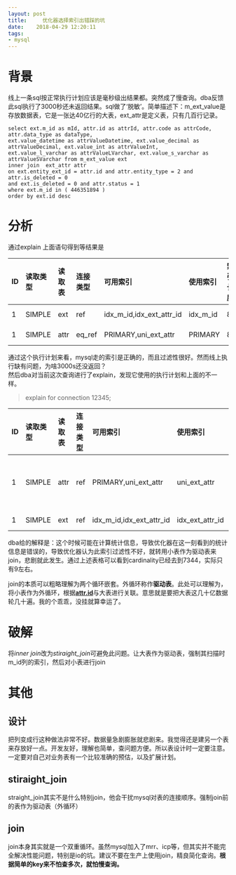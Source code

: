 ```yaml
---
layout: post
title:     优化器选择索引出错踩的坑
date:    2018-04-29 12:20:11
tags:
- mysql
---
```



<h1><a id="_0"></a>背景</h1>
<p>线上一条sql按正常执行计划应该是毫秒级出结果都。突然成了慢查询。dba反馈此sql执行了3000秒还未返回结果。sql做了‘脱敏’。简单描述下：m_ext_value是存放数据表，它是一张达40亿行的大表，ext_attr是定义表，只有几百行记录。</p>
<pre><code class="language-sql"><span class="hljs-operator"><span class="hljs-keyword">select</span> ext.m_id <span class="hljs-keyword">as</span> <span class="hljs-keyword">mId</span>, <span class="hljs-keyword">attr</span>.<span class="hljs-keyword">id</span> <span class="hljs-keyword">as</span> attrId, <span class="hljs-keyword">attr</span>.code <span class="hljs-keyword">as</span> attrCode, <span class="hljs-keyword">attr</span>.data_type <span class="hljs-keyword">as</span> dataType,
ext.value_datetime <span class="hljs-keyword">as</span> attrValueDatetime, ext.value_decimal <span class="hljs-keyword">as</span> attrValueDecimal, ext.value_int <span class="hljs-keyword">as</span> attrValueInt, 
ext.value_l_varchar <span class="hljs-keyword">as</span> attrValueLVarchar, ext.value_s_varchar <span class="hljs-keyword">as</span> attrValueSVarchar <span class="hljs-keyword">from</span> m_ext_value ext
<span class="hljs-keyword">inner</span> <span class="hljs-keyword">join</span>  ext_attr <span class="hljs-keyword">attr</span>
<span class="hljs-keyword">on</span> ext.entity_ext_id = <span class="hljs-keyword">attr</span>.<span class="hljs-keyword">id</span> <span class="hljs-keyword">and</span> <span class="hljs-keyword">attr</span>.entity_type = <span class="hljs-number">2</span> <span class="hljs-keyword">and</span> <span class="hljs-keyword">attr</span>.is_deleted = <span class="hljs-number">0</span> 
<span class="hljs-keyword">and</span> ext.is_deleted = <span class="hljs-number">0</span> <span class="hljs-keyword">and</span> <span class="hljs-keyword">attr</span>.<span class="hljs-keyword">status</span> = <span class="hljs-number">1</span> 
<span class="hljs-keyword">where</span> ext.m_id <span class="hljs-keyword">in</span> ( <span class="hljs-number">446351894</span> ) 
<span class="hljs-keyword">order</span> <span class="hljs-keyword">by</span> ext.<span class="hljs-keyword">id</span> <span class="hljs-keyword">desc</span>
</span></code></pre>
<h1><a id="_13"></a>分析</h1>
<p>通过explain 上面语句得到等结果是</p>
<table class="table table-striped table-bordered">
<thead>
<tr>
<th style="text-align:left">ID</th>
<th style="text-align:left">读取类型</th>
<th style="text-align:left">读取表</th>
<th style="text-align:left">连接类型</th>
<th style="text-align:left">可用索引</th>
<th style="text-align:left">使用索引</th>
<th style="text-align:left">索引长度</th>
<th style="text-align:left">额外引用</th>
<th style="text-align:left">扫描行数</th>
<th style="text-align:left">额外描述</th>
</tr>
</thead>
<tbody>
<tr>
<td style="text-align:left">1</td>
<td style="text-align:left">SIMPLE</td>
<td style="text-align:left">ext</td>
<td style="text-align:left">ref</td>
<td style="text-align:left">idx_m_id,idx_ext_attr_id</td>
<td style="text-align:left">idx_m_id</td>
<td style="text-align:left">8</td>
<td style="text-align:left">const</td>
<td style="text-align:left">9</td>
<td style="text-align:left">Using where</td>
</tr>
<tr>
<td style="text-align:left">1</td>
<td style="text-align:left">SIMPLE</td>
<td style="text-align:left">attr</td>
<td style="text-align:left">eq_ref</td>
<td style="text-align:left">PRIMARY,uni_ext_attr</td>
<td style="text-align:left">PRIMARY</td>
<td style="text-align:left">8</td>
<td style="text-align:left">db1.ext.ext_attr_id</td>
<td style="text-align:left">1</td>
<td style="text-align:left">Using where</td>
</tr>
</tbody>
</table>
<p>通过这个执行计划来看，mysql走的索引是正确的，而且过滤性很好。然而线上执行缺有问题，为啥3000s还没返回？<br>
然后dba对当前这次查询进行了explain，发现它使用的执行计划和上面的不一样。</p>
<blockquote>
<p>explain for connection 12345;</p>
</blockquote>
<table class="table table-striped table-bordered">
<thead>
<tr>
<th style="text-align:left">ID</th>
<th style="text-align:left">读取类型</th>
<th style="text-align:left">读取表</th>
<th style="text-align:left">连接类型</th>
<th style="text-align:left">可用索引</th>
<th style="text-align:left">使用索引</th>
<th style="text-align:left">索引长度</th>
<th style="text-align:left">额外引用</th>
<th style="text-align:left">扫描行数</th>
<th style="text-align:left">额外描述</th>
</tr>
</thead>
<tbody>
<tr>
<td style="text-align:left">1</td>
<td style="text-align:left">SIMPLE</td>
<td style="text-align:left">attr</td>
<td style="text-align:left">ref</td>
<td style="text-align:left">PRIMARY,uni_ext_attr</td>
<td style="text-align:left">uni_ext_attr</td>
<td style="text-align:left">1</td>
<td style="text-align:left">const</td>
<td style="text-align:left">44</td>
<td style="text-align:left">Using where; Using temporary; Using filesort</td>
</tr>
<tr>
<td style="text-align:left">1</td>
<td style="text-align:left">SIMPLE</td>
<td style="text-align:left">ext</td>
<td style="text-align:left">ref</td>
<td style="text-align:left">idx_m_id,idx_ext_attr_id</td>
<td style="text-align:left">idx_ext_attr_id</td>
<td style="text-align:left">8</td>
<td style="text-align:left"><a href="http://db1.ext.id">db1.ext.id</a></td>
<td style="text-align:left">7344</td>
<td style="text-align:left">Using where</td>
</tr>
</tbody>
</table>
<p>dba给的解释是：这个时候可能在计算统计信息，导致优化器在这一刻看到的统计信息是错误的，导致优化器认为此索引过滤性不好，就转用小表作为驱动表来join，悲剧就此发生。通过上述表格可以看到cardinality已经去到7344，实际只有9左右。</p>
<p>join的本质可以粗略理解为两个循环嵌套。外循环称作<strong>驱动表</strong>。此处可以理解为，将小表作为外循环，根据<strong><a href="http://attr.id">attr.id</a></strong>与大表进行关联。意思就是要把大表这几十亿数据轮几十遍。我的个乖乖，没挂就算幸运了。</p>
<h1><a id="_33"></a>破解</h1>
<p>将<em>inner join</em>改为<em>stiraight_join</em>可避免此问题。让大表作为驱动表，强制其扫描时m_id列的索引，然后对小表进行join</p>
<h1><a id="_36"></a>其他</h1>
<h2><a id="_37"></a>设计</h2>
<p>把列变成行这种做法非常不好。数据量急剧膨胀就悲剧来。我觉得还是建另一个表来存放好一点。开发友好，理解也简单，查问题方便。所以表设计时一定要注意。一定要对自己对业务表有一个比较准确的预估，以及扩展计划。</p>
<h2><a id="stiraight_join_40"></a>stiraight_join</h2>
<p>straight_join其实不是什么特别join，他会干扰mysql对表的连接顺序。强制join前的表作为驱动表（外循环）</p>
<h2><a id="join_43"></a>join</h2>
<p>join本身其实就是一个双重循环。虽然mysql加入了mrr、icp等，但其实并不能完全解决性能问题，特别是io的坑。建议不要在生产上使用join，精良简化查询。<strong>根据简单的key来不怕查多次，就怕慢查询。</strong></p>
